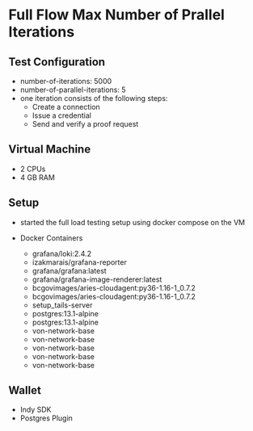 # Full Flow Max Number of Prallel Iterations

## Test Configuration
- number-of-iterations: 5000
- number-of-parallel-iterations: 5
- one iteration consists of the following steps:
  - Create a connection
  - Issue a credential
  - Send and verify a proof request
  
## Virtual Machine
- 2 CPUs
- 4 GB RAM

## Setup
- started the full load testing setup using docker compose on the VM

- Docker Containers
  - grafana/loki:2.4.2                              
  - izakmarais/grafana-reporter                     
  - grafana/grafana:latest                          
  - grafana/grafana-image-renderer:latest           
  - bcgovimages/aries-cloudagent:py36-1.16-1_0.7.2  
  - bcgovimages/aries-cloudagent:py36-1.16-1_0.7.2  
  - setup_tails-server                              
  - postgres:13.1-alpine                            
  - postgres:13.1-alpine                            
  - von-network-base                                
  - von-network-base                                
  - von-network-base                                
  - von-network-base                                
  - von-network-base                                

## Wallet
- Indy SDK
- Postgres Plugin